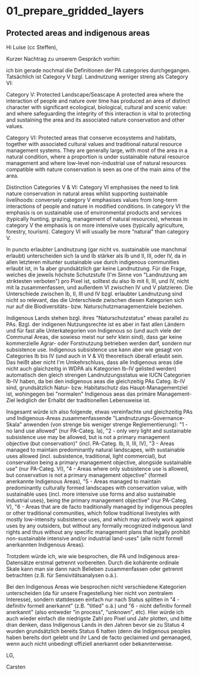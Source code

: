 # 01_prepare_gridded_layers






## Protected areas and indigenous areas

Hi Luise (cc Steffen),


Kurzer Nachtrag zu unserem Gespräch vorhin: 


ich bin gerade nochmal die Definitionen der PA categories durchgegangen. Tatsächlich ist Category V bzgl. Landnutzung weniger streng als Category VI:

Category V: Protected Landscape/Seascape A protected area where the interaction of people and nature over time has produced an area of distinct character with significant ecological, biological, cultural and scenic value: and where safeguarding the integrity of this interaction is vital to protecting and sustaining the area and its associated nature conservation and other values.

Category VI: Protected areas that conserve ecosystems and habitats, together with associated cultural values and traditional natural resource management systems. They are generally large, with most of the area in a natural condition, where a proportion is under sustainable natural resource management and where low-level non-industrial use of natural resources compatible with nature conservation is seen as one of the main aims of the area.

Distinction Categories V & VI: Category VI emphasises the need to link nature conservation in natural areas whilst supporting sustainable livelihoods: conversely category V emphasises values from long-term interactions of people and nature in modified conditions. In category VI the emphasis is on sustainable use of environmental products and services (typically hunting, grazing, management of natural resources), whereas in category V the emphasis is on more intensive uses (typically agriculture, forestry, tourism). Category VI will usually be more “natural” than category V.


In puncto erlaubter Landnutzung (gar nicht vs. sustainable use manchmal erlaubt) unterscheiden sich Ia und Ib stärker als Ib und II, III, oder IV, da in allen letzteren mitunter sustainable use durch indigenous communities erlaubt ist, in 1a aber grundsätzlich gar keine Landnutzung. Für die Frage, welches die jeweils höchste Schutzstufe (I'm Sinne von "Landnutzung am striktesten verboten") pro Pixel ist, solltest du also Ib mit II, III, und IV, nicht mit Ia zusammenfassen, und außerdem VI zwischen IV und V platzieren. Die Unterschiede zwischen Ib, II, III und IV bzgl. erlaubter Landnutzung sind nicht so relevant, das die Unterschiede zwischen diesen Kategorien sich nur auf die Biodiversitäts- bzw. Naturschutzmanagementziele beziehen.

Indigenous Lands stehen bzgl. ihres "Naturschutzstatus" etwas parallel zu PAs. Bzgl. der indigenen Nutzungsrechte ist es aber in fast allen Ländern und für fast alle Unterkategorien von Indigenous so (und auch viele der Communal Areas, die sowieso meist nur sehr klein sind), dass gar keine kommerzielle Agrar- oder Forstnutzung betrieben werden darf, sondern nur subsistence use. Indigenous subsistence use kann aber wie gesagt von Categories Ib bis IV (und auch in V & VI) theoretisch überall erlaubt sein. Das heißt aber nicht I'm Umkehrschluss, dass alle Indigenous areas (die nicht auch glaichzeitig in WDPA als Kategorien Ib-IV gelisted werden) automatisch den gleich strengen Landnutzungsstatus wie IUCN Categorien Ib-IV haben, da bei den indigenous aeas die gleichzeitig PAs Categ. ib-IV sind, grundsätzlich Natur- bzw. Habitatschutz das Haupt-Managementziel ist, wohingegen bei "normalen" Indigenous aeas das primäre Management-Ziel lediglich der Erhalbt der traditionellen Lebensweise ist. 


Insgesamt würde ich also folgende, etwas vereinfachte und gleichzeitig PAs und Indigenous-Areas zusammenfassende "Landnutzungs-Governance-Skala" anwenden (von strenge bis weniger strenge Reglementierung): "1 - no land use allowed" (nur PA-Categ. Ia), "2 - only very light and sustainable subsistence use may be allowed, but is not a primary management objective (but conservation)" (incl. PA-Categ. Ib, II, III, IV), "3 - Areas managed to maintain predominantly natural landscapes, with sustainable uses allowed (incl. subsistence, traditional, light commercial), but conservation being a primary management objective, alongside sustainable use" (nur PA-Categ. VI), "4 - Areas where only subsistence use is allowed, but conservation is not a primary management objective" (formell anerkannte Indigenous Areas), "5 - Areas managed to maintain predominantly culturally formed landscapes with conservation value, with sustainable uses (incl. more intensive use forms and also sustainable industrial uses), being the primary management objective" (nur PA-Categ. V), "6 - Areas that are de facto traditionally managed by indigenous peoples or other traditional communities, which follow traditional livestyles with mostly low-intensity subsistence uses, and which may actively work against uses by any outsiders, but without any formally recognized indigenous land rights and thus without any specific management plans that legally prohibit non-sustainable intensive and/or industrial land-uses" (alle nicht formell anerkannten Indigenous Areas).

Trotzdem würde ich, wie wie besprochen, die PA und Indigenous area-Datensätze erstmal getrennt vorbereiten. Durch die kohärente ordinale Skale kann man sie dann nach Belieben zusammenfassen oder getrennt betrachten (z.B. für Sensivitätsanalysen o.ä.). 


Bei den Indigenous Areas wie besprochen nicht verschiedene Kategorien unterscheiden (da für unsere Fragestellung hier nicht von zentralem Interesse), sondern stattdessen einfach nur nach Status splitten in "4 - definitiv formell anerkannt" (z.B. "titled" o.ä.) und "6 - nicht definitiv formell anerkannt" (also entweder "in process", "unknown", etc). Hier würde ich auch wieder einfach die niedrigste Zahl pro Pixel und Jahr plotten, und bitte dran denken, dass Indigenous Lands in den Jahren bevor sie zu Status 4 wurden grundsätzlich bereits Status 6 hatten (denn die Indigenous peoples haben bereits dort gelebt und ihr Land de facto geclaimed und gemanaged, wenn auch nicht unbedingt offiziell anerkannt oder bekannterweise.


LG,

Carsten
